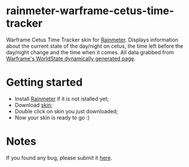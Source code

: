 # rainmeter-warframe-cetus-time-tracker
Warframe Cetus Time Tracker skin for [Rainmeter](http://rainmeter.net/). Displays information about the current state of the day/night on cetus, the time left before the day/night change and the time when it comes. All data grabbed from [Warframe's WorldState dynamically generated page](http://content.warframe.com/dynamic/worldState.php).

# Getting started
- Install [Rainmeter](http://rainmeter.net/) if it is not istalled yet;
- Download [skin](https://github.com/delfunua/rainmeter-warframe-cetus-time-tracker/raw/master/Warframe%20Cetus%20Time%20Tracker_1.0.5.rmskin);
- Double click on skin you just downloaded;
- Now your skin is ready to go :)

# Notes
If you found any bug, please submit it [here](https://github.com/delfunua/rainmeter-warframe-cetus-time-tracker/issues).
